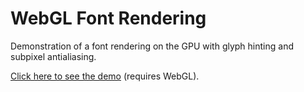 # WebGL Font Rendering

Demonstration of a font rendering on the GPU with glyph hinting and subpixel antialiasing.

[Click here to see the demo](https://free-insight.org/webgl_fonts) (requires WebGL).
